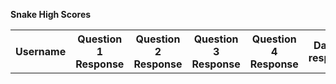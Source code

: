 <h><strong>Snake High Scores</strong></h>
<table id="quizTable" style="width: 100%;">
    <tr>
        <th>Username</th>
        <th>Question 1 Response</th>
        <th>Question 2 Response</th>
        <th>Question 3 Response</th>
        <th>Question 4 Response</th>
        <th>Date of response</th>
    </tr>
  <tbody id="quizList">
  </tbody>
</table>

<script>
 // prepare HTML result container for new output
  const resultContainer = document.getElementById("quizList");
  // prepare URL's to allow easy switch from deployment and localhost
//   const url = "http://192.168.37.91:8086/api/sass";
    const url = "http://206.188.196.247:8086/api/sass";
  const read_fetch = url + '/sassList';

  // Load users on page entry
  read_users();


  // Display User Table, data is fetched from Backend Database
  function read_users() {
    // prepare fetch options
    const read_options = {
      method: 'GET', // *GET, POST, PUT, DELETE, etc.
      mode: 'cors', // no-cors, *cors, same-origin
      cache: 'default', // *default, no-cache, reload, force-cache, only-if-cached
      credentials: 'omit', // include, *same-origin, omit
      headers: {
        'Content-Type': 'application/json'
      },
    };

    // fetch the data from API
    fetch(read_fetch, read_options)
      // response is a RESTful "promise" on any successful fetch
      .then(response => {
        // check for response errors
        if (response.status !== 200) {
            const errorMsg = 'Database read error: ' + response.status;
            console.log(errorMsg);
            const tr = document.createElement("tr");
            const td = document.createElement("td");
            td.innerHTML = errorMsg;
            tr.appendChild(td);
            resultContainer.appendChild(tr);
            return;
        }
        // valid response will have json data
      response.json().then(data => {
          console.log(data);
        for (let i = 0; i < data.length; i++) {
          const row = data[i];
          console.log(row);
          add_row(row);
          }
        })
    })
    // catch fetch errors (ie ACCESS to server blocked)
    .catch(err => {
      console.error(err);
      const tr = document.createElement("tr");
      const td = document.createElement("td");
      td.innerHTML = err;
      tr.appendChild(td);
      resultContainer.appendChild(tr);
    });
  }

  function add_row(data) {
    const tr = document.createElement("tr");
    const username = document.createElement("td");
    const question1 = document.createElement("td");
    const question2 = document.createElement("td");
    const question3 = document.createElement("td");
    const question4 = document.createElement("td");
    const doquestion = document.createElement("td");
  
    // obtain data that is specific to the API
    username.innerHTML = data.username; 
    question1.innerHTML = data.question1;
    question2.innerHTML = data.question2; 
    question3.innerHTML = data.question3; 
    question4.innerHTML = data.question4; 
    doquestion.innerHTML = data.doquestion;

    // add HTML to container
    tr.appendChild(username);
    tr.appendChild(question1);
    tr.appendChild(question2);
    tr.appendChild(question3);
    tr.appendChild(question4);
    tr.appendChild(doquestion);

    resultContainer.appendChild(tr);
  }
</script>